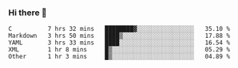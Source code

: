 ### Hi there 👋

<!--
**WShiBin/WShiBin** is a ✨ _special_ ✨ repository because its `README.md` (this file) appears on your GitHub profile.

Here are some ideas to get you started:

- 🔭 I’m currently working on ...
- 🌱 I’m currently learning ...
- 👯 I’m looking to collaborate on ...
- 🤔 I’m looking for help with ...
- 💬 Ask me about ...
- 📫 How to reach me: ...
- 😄 Pronouns: ...
- ⚡ Fun fact: ...
-->

<!--START_SECTION:waka-->
```text
C          7 hrs 32 mins   ████████▓░░░░░░░░░░░░░░░░   35.10 % 
Markdown   3 hrs 50 mins   ████▒░░░░░░░░░░░░░░░░░░░░   17.88 % 
YAML       3 hrs 33 mins   ████░░░░░░░░░░░░░░░░░░░░░   16.54 % 
XML        1 hr 8 mins     █▒░░░░░░░░░░░░░░░░░░░░░░░   05.29 % 
Other      1 hr 3 mins     █▒░░░░░░░░░░░░░░░░░░░░░░░   04.89 % 
```
<!--END_SECTION:waka-->
